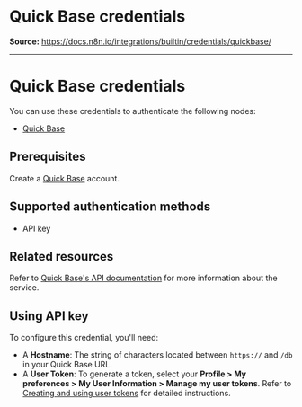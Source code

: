 # Quick Base credentials

**Source:** https://docs.n8n.io/integrations/builtin/credentials/quickbase/

---

# Quick Base credentials

You can use these credentials to authenticate the following nodes:

- [Quick Base](../../app-nodes/n8n-nodes-base.quickbase/)

## Prerequisites

Create a [Quick Base](https://www.quickbase.com/) account.

## Supported authentication methods

- API key

## Related resources

Refer to [Quick Base's API documentation](https://developer.quickbase.com/auth/) for more information about the service.

## Using API key

To configure this credential, you'll need:

- A **Hostname**: The string of characters located between `https://` and `/db` in your Quick Base URL.
- A **User Token**: To generate a token, select your **Profile > My preferences > My User Information > Manage my user tokens**. Refer to [Creating and using user tokens](https://helpv2.quickbase.com/hc/en-us/articles/4570374095124-Creating-and-using-user-tokens) for detailed instructions.
